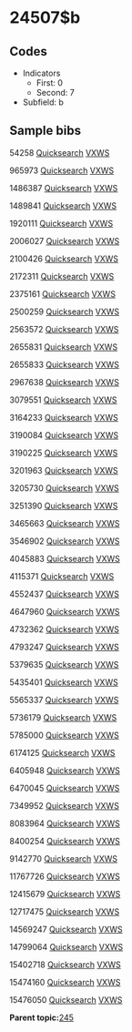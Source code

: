 # 24507$b

## Codes

-   Indicators
    -   First: 0
    -   Second: 7
-   Subfield: b

## Sample bibs

54258 [Quicksearch](https://search.library.yale.edu/catalog/54258) [VXWS](http://prodorbis.library.yale.edu:7014/vxws/GetHoldingsService?bibId=54258)

965973 [Quicksearch](https://search.library.yale.edu/catalog/965973) [VXWS](http://prodorbis.library.yale.edu:7014/vxws/GetHoldingsService?bibId=965973)

1486387 [Quicksearch](https://search.library.yale.edu/catalog/1486387) [VXWS](http://prodorbis.library.yale.edu:7014/vxws/GetHoldingsService?bibId=1486387)

1489841 [Quicksearch](https://search.library.yale.edu/catalog/1489841) [VXWS](http://prodorbis.library.yale.edu:7014/vxws/GetHoldingsService?bibId=1489841)

1920111 [Quicksearch](https://search.library.yale.edu/catalog/1920111) [VXWS](http://prodorbis.library.yale.edu:7014/vxws/GetHoldingsService?bibId=1920111)

2006027 [Quicksearch](https://search.library.yale.edu/catalog/2006027) [VXWS](http://prodorbis.library.yale.edu:7014/vxws/GetHoldingsService?bibId=2006027)

2100426 [Quicksearch](https://search.library.yale.edu/catalog/2100426) [VXWS](http://prodorbis.library.yale.edu:7014/vxws/GetHoldingsService?bibId=2100426)

2172311 [Quicksearch](https://search.library.yale.edu/catalog/2172311) [VXWS](http://prodorbis.library.yale.edu:7014/vxws/GetHoldingsService?bibId=2172311)

2375161 [Quicksearch](https://search.library.yale.edu/catalog/2375161) [VXWS](http://prodorbis.library.yale.edu:7014/vxws/GetHoldingsService?bibId=2375161)

2500259 [Quicksearch](https://search.library.yale.edu/catalog/2500259) [VXWS](http://prodorbis.library.yale.edu:7014/vxws/GetHoldingsService?bibId=2500259)

2563572 [Quicksearch](https://search.library.yale.edu/catalog/2563572) [VXWS](http://prodorbis.library.yale.edu:7014/vxws/GetHoldingsService?bibId=2563572)

2655831 [Quicksearch](https://search.library.yale.edu/catalog/2655831) [VXWS](http://prodorbis.library.yale.edu:7014/vxws/GetHoldingsService?bibId=2655831)

2655833 [Quicksearch](https://search.library.yale.edu/catalog/2655833) [VXWS](http://prodorbis.library.yale.edu:7014/vxws/GetHoldingsService?bibId=2655833)

2967638 [Quicksearch](https://search.library.yale.edu/catalog/2967638) [VXWS](http://prodorbis.library.yale.edu:7014/vxws/GetHoldingsService?bibId=2967638)

3079551 [Quicksearch](https://search.library.yale.edu/catalog/3079551) [VXWS](http://prodorbis.library.yale.edu:7014/vxws/GetHoldingsService?bibId=3079551)

3164233 [Quicksearch](https://search.library.yale.edu/catalog/3164233) [VXWS](http://prodorbis.library.yale.edu:7014/vxws/GetHoldingsService?bibId=3164233)

3190084 [Quicksearch](https://search.library.yale.edu/catalog/3190084) [VXWS](http://prodorbis.library.yale.edu:7014/vxws/GetHoldingsService?bibId=3190084)

3190225 [Quicksearch](https://search.library.yale.edu/catalog/3190225) [VXWS](http://prodorbis.library.yale.edu:7014/vxws/GetHoldingsService?bibId=3190225)

3201963 [Quicksearch](https://search.library.yale.edu/catalog/3201963) [VXWS](http://prodorbis.library.yale.edu:7014/vxws/GetHoldingsService?bibId=3201963)

3205730 [Quicksearch](https://search.library.yale.edu/catalog/3205730) [VXWS](http://prodorbis.library.yale.edu:7014/vxws/GetHoldingsService?bibId=3205730)

3251390 [Quicksearch](https://search.library.yale.edu/catalog/3251390) [VXWS](http://prodorbis.library.yale.edu:7014/vxws/GetHoldingsService?bibId=3251390)

3465663 [Quicksearch](https://search.library.yale.edu/catalog/3465663) [VXWS](http://prodorbis.library.yale.edu:7014/vxws/GetHoldingsService?bibId=3465663)

3546902 [Quicksearch](https://search.library.yale.edu/catalog/3546902) [VXWS](http://prodorbis.library.yale.edu:7014/vxws/GetHoldingsService?bibId=3546902)

4045883 [Quicksearch](https://search.library.yale.edu/catalog/4045883) [VXWS](http://prodorbis.library.yale.edu:7014/vxws/GetHoldingsService?bibId=4045883)

4115371 [Quicksearch](https://search.library.yale.edu/catalog/4115371) [VXWS](http://prodorbis.library.yale.edu:7014/vxws/GetHoldingsService?bibId=4115371)

4552437 [Quicksearch](https://search.library.yale.edu/catalog/4552437) [VXWS](http://prodorbis.library.yale.edu:7014/vxws/GetHoldingsService?bibId=4552437)

4647960 [Quicksearch](https://search.library.yale.edu/catalog/4647960) [VXWS](http://prodorbis.library.yale.edu:7014/vxws/GetHoldingsService?bibId=4647960)

4732362 [Quicksearch](https://search.library.yale.edu/catalog/4732362) [VXWS](http://prodorbis.library.yale.edu:7014/vxws/GetHoldingsService?bibId=4732362)

4793247 [Quicksearch](https://search.library.yale.edu/catalog/4793247) [VXWS](http://prodorbis.library.yale.edu:7014/vxws/GetHoldingsService?bibId=4793247)

5379635 [Quicksearch](https://search.library.yale.edu/catalog/5379635) [VXWS](http://prodorbis.library.yale.edu:7014/vxws/GetHoldingsService?bibId=5379635)

5435401 [Quicksearch](https://search.library.yale.edu/catalog/5435401) [VXWS](http://prodorbis.library.yale.edu:7014/vxws/GetHoldingsService?bibId=5435401)

5565337 [Quicksearch](https://search.library.yale.edu/catalog/5565337) [VXWS](http://prodorbis.library.yale.edu:7014/vxws/GetHoldingsService?bibId=5565337)

5736179 [Quicksearch](https://search.library.yale.edu/catalog/5736179) [VXWS](http://prodorbis.library.yale.edu:7014/vxws/GetHoldingsService?bibId=5736179)

5785000 [Quicksearch](https://search.library.yale.edu/catalog/5785000) [VXWS](http://prodorbis.library.yale.edu:7014/vxws/GetHoldingsService?bibId=5785000)

6174125 [Quicksearch](https://search.library.yale.edu/catalog/6174125) [VXWS](http://prodorbis.library.yale.edu:7014/vxws/GetHoldingsService?bibId=6174125)

6405948 [Quicksearch](https://search.library.yale.edu/catalog/6405948) [VXWS](http://prodorbis.library.yale.edu:7014/vxws/GetHoldingsService?bibId=6405948)

6470045 [Quicksearch](https://search.library.yale.edu/catalog/6470045) [VXWS](http://prodorbis.library.yale.edu:7014/vxws/GetHoldingsService?bibId=6470045)

7349952 [Quicksearch](https://search.library.yale.edu/catalog/7349952) [VXWS](http://prodorbis.library.yale.edu:7014/vxws/GetHoldingsService?bibId=7349952)

8083964 [Quicksearch](https://search.library.yale.edu/catalog/8083964) [VXWS](http://prodorbis.library.yale.edu:7014/vxws/GetHoldingsService?bibId=8083964)

8400254 [Quicksearch](https://search.library.yale.edu/catalog/8400254) [VXWS](http://prodorbis.library.yale.edu:7014/vxws/GetHoldingsService?bibId=8400254)

9142770 [Quicksearch](https://search.library.yale.edu/catalog/9142770) [VXWS](http://prodorbis.library.yale.edu:7014/vxws/GetHoldingsService?bibId=9142770)

11767726 [Quicksearch](https://search.library.yale.edu/catalog/11767726) [VXWS](http://prodorbis.library.yale.edu:7014/vxws/GetHoldingsService?bibId=11767726)

12415679 [Quicksearch](https://search.library.yale.edu/catalog/12415679) [VXWS](http://prodorbis.library.yale.edu:7014/vxws/GetHoldingsService?bibId=12415679)

12717475 [Quicksearch](https://search.library.yale.edu/catalog/12717475) [VXWS](http://prodorbis.library.yale.edu:7014/vxws/GetHoldingsService?bibId=12717475)

14569247 [Quicksearch](https://search.library.yale.edu/catalog/14569247) [VXWS](http://prodorbis.library.yale.edu:7014/vxws/GetHoldingsService?bibId=14569247)

14799064 [Quicksearch](https://search.library.yale.edu/catalog/14799064) [VXWS](http://prodorbis.library.yale.edu:7014/vxws/GetHoldingsService?bibId=14799064)

15402718 [Quicksearch](https://search.library.yale.edu/catalog/15402718) [VXWS](http://prodorbis.library.yale.edu:7014/vxws/GetHoldingsService?bibId=15402718)

15474160 [Quicksearch](https://search.library.yale.edu/catalog/15474160) [VXWS](http://prodorbis.library.yale.edu:7014/vxws/GetHoldingsService?bibId=15474160)

15476050 [Quicksearch](https://search.library.yale.edu/catalog/15476050) [VXWS](http://prodorbis.library.yale.edu:7014/vxws/GetHoldingsService?bibId=15476050)

**Parent topic:**[245](../../tags/245/245.md)

